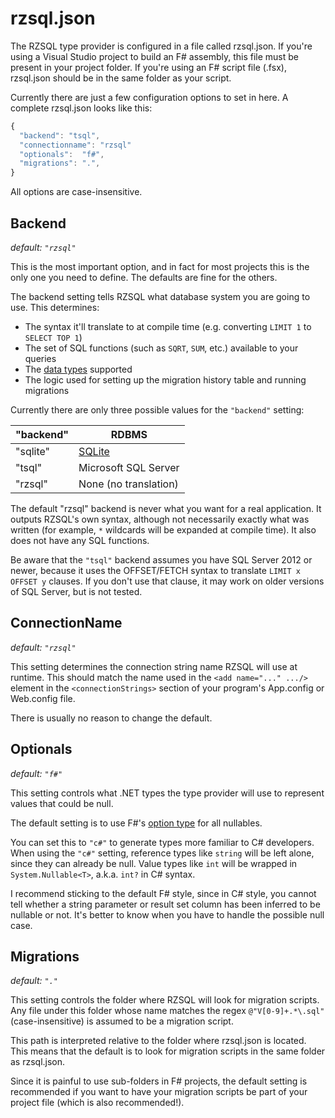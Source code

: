 # rzsql.json

The RZSQL type provider is configured in a file called rzsql.json. If you're
using a Visual Studio project to build an F# assembly, this file must be present
in your project folder. If you're using an F# script file (.fsx), rzsql.json
should be in the same folder as your script.

Currently there are just a few configuration options to set in here. A complete
rzsql.json looks like this:

```javascript
{
  "backend": "tsql",
  "connectionname": "rzsql"
  "optionals":  "f#",
  "migrations": ".",
}
```

All options are case-insensitive.

## Backend

_default: `"rzsql"`_

This is the most important option, and in fact for most projects this is the
only one you need to define. The defaults are fine for the others.

The backend setting tells RZSQL what database system you are going to use. This
determines:

* The syntax it'll translate to at compile time (e.g. converting `LIMIT 1` to `SELECT TOP 1`)
* The set of SQL functions (such as `SQRT`, `SUM`, etc.) available to your queries
* The [data types](../Language/DataTypes.md) supported
* The logic used for setting up the migration history table and running migrations

Currently there are only three possible values for the `"backend"` setting:

| "backend" | RDBMS                               |
|-----------|-------------------------------------|
| "sqlite"  | [SQLite](https://www.sqlite.org/)   |
| "tsql"    | Microsoft SQL Server                |
| "rzsql"   | None (no translation)               |

The default "rzsql" backend is never what you want for a real application. It
outputs RZSQL's own syntax, although not necessarily exactly what was written
(for example, `*` wildcards will be expanded at compile time). It also does not
have any SQL functions.

Be aware that the `"tsql"` backend assumes you have SQL Server 2012 or newer,
because it uses the OFFSET/FETCH syntax to translate `LIMIT x OFFSET y` clauses.
If you don't use that clause, it may work on older versions of SQL Server, but
is not tested.

## ConnectionName

_default: `"rzsql"`_

This setting determines the connection string name RZSQL will use at runtime.
This should match the name used in the `<add name="..." .../>` element in the
`<connectionStrings>` section of your program's App.config or Web.config file.

There is usually no reason to change the default.

## Optionals

_default: `"f#"`_

This setting controls what .NET types the type provider will use to represent
values that could be null.

The default setting is to use F#'s [option
type](https://docs.microsoft.com/en-us/dotnet/articles/fsharp/language-reference/options)
for all nullables.

You can set this to `"c#"` to generate types more familiar to C# developers.
When using the `"c#"` setting, reference types like `string` will be left alone,
since they can already be null. Value types like `int` will be wrapped in
`System.Nullable<T>`, a.k.a. `int?` in C# syntax.

I recommend sticking to the default F# style, since in C# style, you cannot tell
whether a string parameter or result set column has been inferred to be nullable
or not. It's better to know when you have to handle the possible null case.

## Migrations

_default: `"."`_

This setting controls the folder where RZSQL will look for migration scripts.
Any file under this folder whose name matches the regex `@"V[0-9]+.*\.sql"`
(case-insensitive) is assumed to be a migration script.

This path is interpreted relative to the folder where rzsql.json is located.
This means that the default is to look for migration scripts in the same folder
as rzsql.json.

Since it is painful to use sub-folders in F# projects, the default setting is
recommended if you want to have your migration scripts be part of your project
file (which is also recommended!).

